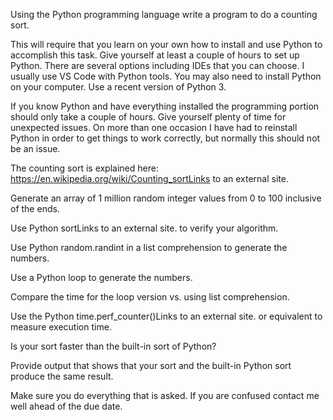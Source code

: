 Using the Python programming language write a program to do a counting sort. 

This will require that you learn on your own how to install and use Python to accomplish this task. Give yourself at least a couple of hours to set up Python. There are several options including IDEs that you can choose. I usually use VS Code with Python tools. You may also need to install Python on your computer. Use a recent version of Python 3. 

If you know Python and have everything installed the programming portion should only take a couple of hours. Give yourself plenty of time for unexpected issues. On more than one occasion I have had to reinstall Python in order to get things to work correctly, but normally this should not be an issue.

The counting sort is explained here: https://en.wikipedia.org/wiki/Counting_sortLinks to an external site.

Generate an array of 1 million random integer values from 0 to 100 inclusive of the ends.

Use Python sortLinks to an external site. to verify your algorithm.  

Use Python random.randint in a list comprehension to generate the numbers.

Use a Python loop to generate the numbers.

Compare the time for the loop version vs. using list comprehension. 

Use the Python time.perf_counter()Links to an external site. or equivalent to measure execution time.

Is your sort faster than the built-in sort of Python?

Provide output that shows that your sort and the built-in Python sort produce the same result.

Make sure you do everything that is asked. If you are confused contact me well ahead of the due date.
